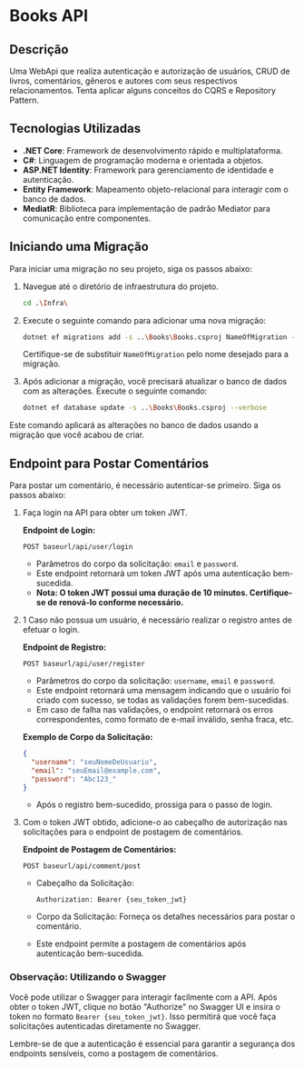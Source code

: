 # Books API

## Descrição
Uma WebApi que realiza autenticação e autorização de usuários, CRUD de livros, comentários, gêneros e autores com seus respectivos relacionamentos. Tenta aplicar alguns conceitos do CQRS e Repository Pattern.

## Tecnologias Utilizadas
- **.NET Core**: Framework de desenvolvimento rápido e multiplataforma.
- **C#**: Linguagem de programação moderna e orientada a objetos.
- **ASP.NET Identity**: Framework para gerenciamento de identidade e autenticação.
- **Entity Framework**: Mapeamento objeto-relacional para interagir com o banco de dados.
- **MediatR**: Biblioteca para implementação de padrão Mediator para comunicação entre componentes.

## Iniciando uma Migração

Para iniciar uma migração no seu projeto, siga os passos abaixo:

1. Navegue até o diretório de infraestrutura do projeto.

    ```bash
    cd .\Infra\  
    ```

2. Execute o seguinte comando para adicionar uma nova migração:

    ```bash
    dotnet ef migrations add -s ..\Books\Books.csproj NameOfMigration --verbose
    ```

    Certifique-se de substituir `NameOfMigration` pelo nome desejado para a migração.

3. Após adicionar a migração, você precisará atualizar o banco de dados com as alterações. Execute o seguinte comando:

    ```bash
    dotnet ef database update -s ..\Books\Books.csproj --verbose
    ```

Este comando aplicará as alterações no banco de dados usando a migração que você acabou de criar.

## Endpoint para Postar Comentários

Para postar um comentário, é necessário autenticar-se primeiro. Siga os passos abaixo:

1. Faça login na API para obter um token JWT.

    **Endpoint de Login:**
    
    ```
    POST baseurl/api/user/login
    ```

    - Parâmetros do corpo da solicitação: `email` e `password`.
    - Este endpoint retornará um token JWT após uma autenticação bem-sucedida.
    - **Nota: O token JWT possui uma duração de 10 minutos. Certifique-se de renová-lo conforme necessário.**

1. 1 Caso não possua um usuário, é necessário realizar o registro antes de efetuar o login.

    **Endpoint de Registro:**
    
    ```
    POST baseurl/api/user/register
    ```

    - Parâmetros do corpo da solicitação: `username`, `email` e `password`.
    - Este endpoint retornará uma mensagem indicando que o usuário foi criado com sucesso, se todas as validações forem bem-sucedidas.
    - Em caso de falha nas validações, o endpoint retornará os erros correspondentes, como formato de e-mail inválido, senha fraca, etc.

    **Exemplo de Corpo da Solicitação:**
    
    ```json
    {
      "username": "seuNomeDeUsuario",
      "email": "seuEmail@example.com",
      "password": "Abc123_"
    }
    ```

    - Após o registro bem-sucedido, prossiga para o passo de login.

2. Com o token JWT obtido, adicione-o ao cabeçalho de autorização nas solicitações para o endpoint de postagem de comentários.

    **Endpoint de Postagem de Comentários:**
    
    ```
    POST baseurl/api/comment/post
    ```

    - Cabeçalho da Solicitação:
    
        ```
        Authorization: Bearer {seu_token_jwt}
        ```

    - Corpo da Solicitação: Forneça os detalhes necessários para postar o comentário.

    - Este endpoint permite a postagem de comentários após autenticação bem-sucedida.

### Observação: Utilizando o Swagger

Você pode utilizar o Swagger para interagir facilmente com a API. Após obter o token JWT, clique no botão "Authorize" no Swagger UI e insira o token no formato `Bearer {seu_token_jwt}`. Isso permitirá que você faça solicitações autenticadas diretamente no Swagger.

Lembre-se de que a autenticação é essencial para garantir a segurança dos endpoints sensíveis, como a postagem de comentários.
